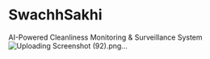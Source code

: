 # SwachhSakhi
AI-Powered Cleanliness Monitoring &amp; Surveillance System
![Uploading Screenshot (92).png…]()
